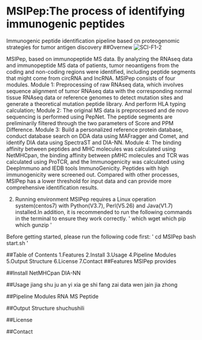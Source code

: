 # MSIPep:The process of identifying immunogenic peptides
Immunogenic peptide identification pipeline based on proteogenomic strategies for tumor antigen discovery
##Overnew
![SCI-F1-2](https://github.com/user-attachments/assets/e3e69796-1b73-45c7-84e7-eeb90e8fb8e0)

MSIPep, based on immunopeptide MS data. By analyzing the RNAseq data and immunopeptide MS data of patients, tumor neoantigens from the coding and non-coding regions were identified, including peptide segments that might come from circRNA and lncRNA. MSIPep consists of four modules. Module 1: Preprocessing of raw RNAseq data, which involves sequence alignment of tumor RNAseq data with the corresponding normal tissue RNAseq data or reference genomes to detect mutation sites and generate a theoretical mutation peptide library. And perform HLA typing calculation; Module 2: The original MS data is preprocessed and de novo sequencing is performed using PepNet. The peptide segments are preliminarily filtered through the two parameters of Score and PPM Difference. Module 3: Build a personalized reference protein database, conduct database search on DDA data using MAFragger and Comet, and identify DIA data using SpectraST and DIA-NN. Module 4: The binding affinity between peptides and MHC molecules was calculated using NetMHCpan, the binding affinity between pMHC molecules and TCR was calculated using ProTCR, and the Immunogenicity was calculated using DeepImmuno and IEDB tools ImmunoGenicity. Peptides with high immunogenicity were screened out. Compared with other processes, MSIPep has a lower threshold for input data and can provide more comprehensive identification results.

2. Running environment
MSIPep requires a Linux operation system(centos7) with Python(V3.7), Perl(V5.26) and Java(V1.7) installed.In addition, it is recommended to run the following commands in the terminal to ensure they work correctly.
'
which wget
which pip
which gunzip
'

Before getting started, please run the following code first:
'
cd MSIPep
bash start.sh
'


##Table of Contents
1.Features
2.Install
3.Usage
4.Pipeline Modules
5.Output Structure
6.License
7.Contact
##Features
MSIPep provides

##Install
NetMHCpan 
DIA-NN

##Usage
jiang shu ju an yi xia ge shi fang zai data wen jain jia zhong 

##Pipeline Modules
RNA
MS
Peptide

##Output Structure
shuchushili 

##License

##Contact
